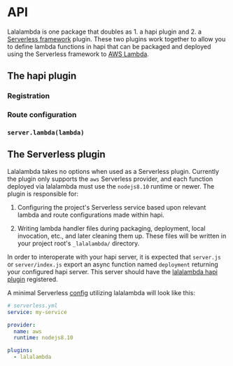 # API
Lalalambda is one package that doubles as 1. a hapi plugin and 2. a [Serverless framework](https://github.com/serverless/serverless) plugin.  These two plugins work together to allow you to define lambda functions in hapi that can be packaged and deployed using the Serverless framework to [AWS Lambda](https://aws.amazon.com/lambda/).

## The hapi plugin
### Registration
### Route configuration
### `server.lambda(lambda)`

## The Serverless plugin
Lalalambda takes no options when used as a Serverless plugin.  Currently the plugin only supports the `aws` Serverless provider, and each function deployed via lalalambda must use the `nodejs8.10` runtime or newer.  The plugin is responsible for:

1. Configuring the project's Serverless service based upon relevant lambda and route configurations made within hapi.

2. Writing lambda handler files during packaging, deployment, local invocation, etc., and later cleaning them up.  These files will be written in your project root's `_lalalambda/` directory.

In order to interoperate with your hapi server, it is expected that `server.js` or `server/index.js` export an async function named `deployment` returning your configured hapi server.  This server should have the [lalalambda hapi plugin](#the-hapi-plugin) registered.

A minimal Serverless [config](https://serverless.com/framework/docs/providers/aws/guide/serverless.yml/) utilizing lalalambda will look like this:

```yaml
# serverless.yml
service: my-service

provider:
  name: aws
  runtime: nodejs8.10

plugins:
  - lalalambda
```
